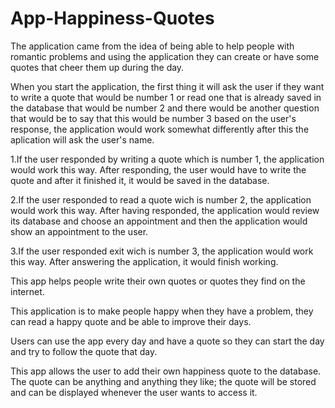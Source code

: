 # App-Happiness-Quotes

The application came from the idea of being able to help people with romantic problems and using the application they can create or have some quotes that cheer them up during the day. 

When you start the application, the first thing it will ask the user if they want to write a quote that would be number 1 or read one that is already saved in the database that would be number 2 and there would be another question that would be to say that this would be number 3 based on the user's response, the application would work somewhat differently after this the aplication will ask the user's name.

1.If the user responded by writing a quote which is number 1, the application would work this way. After responding, the user would have to write the quote and after it finished it, it would be saved in the database. 

2.If the user responded to read a quote wich is number 2, the application would work this way. After having responded, the application would review its database and choose an appointment and then the application would show an appointment to the user. 

3.If the user responded exit wich is number 3, the application would work this way. After answering the application, it would finish working. 

This app helps people write their own quotes or quotes they find on the internet. 

This application is to make people happy when they have a problem, they can read a happy quote and be able to improve their days. 

Users can use the app every day and have a quote so they can start the day and try to follow the quote that day. 

This app allows the user to add their own happiness quote to the database. The quote can be anything and anything they like; the quote will be stored and can be displayed whenever the user wants to access it. 

